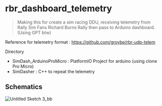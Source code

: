 
# rbr_dashboard_telemetry

> Making this for create a sim racing DDU, receiving telemetry from Rally Sim Fans Richard Burns Rally then pass to Arduino dashboard. (Using GPT btw)

Reference for telemetry format : https://github.com/groybe/rbr-udp-telem 

Directory
- SimDash_ArduinoProMicro : PlatformIO Project for arduino (using clone Pro Micro)
- SimDasher : C++ to repeat the telemetry

## Schematics

![Untitled Sketch 3_bb](https://github.com/user-attachments/assets/1cb4a68a-9ca8-4552-9a70-536fedd52ddb)
